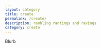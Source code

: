 ```yaml
---
layout: category
title: create
permalink: /create/
description: rambling rantings and ravings
category: create
---
```


Blurb
